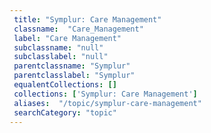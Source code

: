 ```yaml
--- 
 title: "Symplur: Care Management" 
 classname:  "Care_Management" 
 label: "Care Management" 
 subclassname: "null" 
 subclasslabel: "null" 
 parentclassname: "Symplur" 
 parentclasslabel: "Symplur" 
 equalentCollections: [] 
 collections: ['Symplur: Care Management']
 aliases:  "/topic/symplur-care-management"  
 searchCategory: "topic" 
---
```


